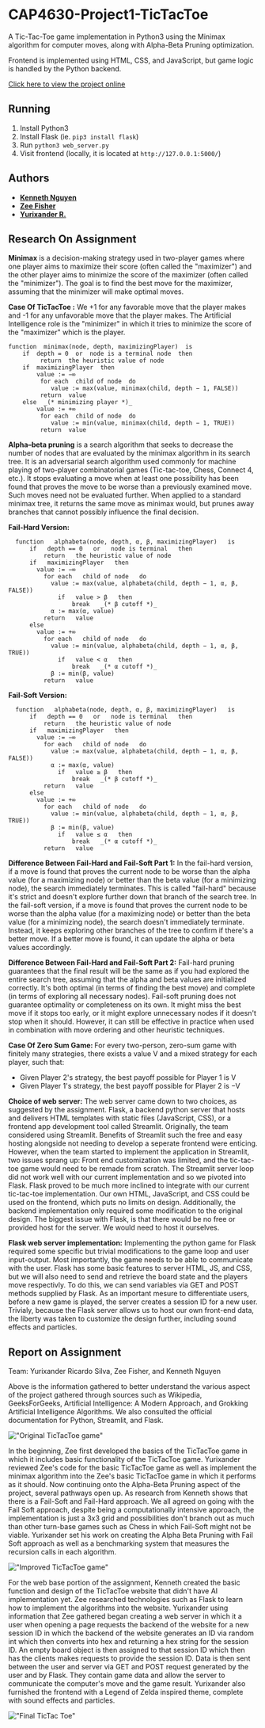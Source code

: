 # CAP4630-Project1-TicTacToe

A Tic-Tac-Toe game implementation in Python3 using the Minimax algorithm for computer moves, along with Alpha-Beta Pruning optimization.

Frontend is implemented using HTML, CSS, and JavaScript, but game logic is handled by the Python backend.

[Click here to view the project online](http://76.110.177.175)

## Running

1. Install Python3
2. Install Flask (ie. `pip3 install flask`)
3. Run `python3 web_server.py`
4. Visit frontend (locally, it is located at `http://127.0.0.1:5000/`)

## Authors

* **[Kenneth Nguyen](https://github.com/KennNguyen/)**
* **[Zee Fisher](https://github.com/zmfisher01)**
* **[Yurixander R.](https://github.com/yurixander)**

## Research On Assignment

$\textbf{Minimax}$ is a decision-making strategy used in two-player games where one player aims to maximize their score (often called the "maximizer") and the other player aims to minimize the score of the maximizer (often called the "minimizer"). The goal is to find the best move for the maximizer, assuming that the minimizer will make optimal moves.

$\textbf{Case Of TicTacToe :}$ We +1 for any favorable move that the player makes and -1 for any unfavorable move that the player makes. The Artificial Intelligence role is the "minimizer" in which it tries to minimize the score of the "maximizer" which is the player.

```
function  minimax(node, depth, maximizingPlayer)  is
    if  depth = 0  or  node is a terminal node  then 
         return  the heuristic value of node
    if  maximizingPlayer  then 
        value := −∞
         for each  child of node  do 
            value := max(value, minimax(child, depth − 1, FALSE))
         return  value
    else  _(* minimizing player *)_
        value := +∞
         for each  child of node  do 
            value := min(value, minimax(child, depth − 1, TRUE))
         return  value
```

$\textbf{Alpha–beta pruning}$ is a search algorithm that seeks to decrease the number of nodes that are evaluated by the minimax algorithm in its search tree. It is an adversarial search algorithm used commonly for machine playing of two-player combinatorial games (Tic-tac-toe, Chess, Connect 4, etc.). It stops evaluating a move when at least one possibility has been found that proves the move to be worse than a previously examined move. Such moves need not be evaluated further. When applied to a standard minimax tree, it returns the same move as minimax would, but prunes away branches that cannot possibly influence the final decision.

$\textbf{Fail-Hard Version:}$

```
  function   alphabeta(node, depth, α, β, maximizingPlayer)   is  
      if   depth == 0   or   node is terminal   then  
          return   the heuristic value of node
      if   maximizingPlayer   then  
        value := −∞
          for each   child of node   do  
            value := max(value, alphabeta(child, depth − 1, α, β, FALSE))
              if   value > β   then  
                  break   _(* β cutoff *)_
            α := max(α, value)
          return   value
      else  
        value := +∞
          for each   child of node   do  
            value := min(value, alphabeta(child, depth − 1, α, β, TRUE))
              if   value < α   then  
                  break   _(* α cutoff *)_
            β := min(β, value)
          return   value
```

$\textbf{Fail-Soft Version: }$

```
  function   alphabeta(node, depth, α, β, maximizingPlayer)   is  
      if   depth == 0   or   node is terminal   then  
          return   the heuristic value of node
      if   maximizingPlayer   then  
        value := −∞
          for each   child of node   do  
            value := max(value, alphabeta(child, depth − 1, α, β, FALSE))
            α := max(α, value)
              if   value ≥ β   then  
                  break   _(* β cutoff *)_
          return   value
      else  
        value := +∞
          for each   child of node   do  
            value := min(value, alphabeta(child, depth − 1, α, β, TRUE))
            β := min(β, value)
              if   value ≤ α   then  
                  break   _(* α cutoff *)_
          return   value
```

$\textbf{Difference Between Fail-Hard and Fail-Soft Part 1:}$ In the fail-hard version, if a move is found that proves the current node to be worse than the alpha value (for a maximizing node) or better than the beta value (for a minimizing node), the search immediately terminates. This is called "fail-hard" because it's strict and doesn't explore further down that branch of the search tree. In the fail-soft version, if a move is found that proves the current node to be worse than the alpha value (for a maximizing node) or better than the beta value (for a minimizing node), the search doesn't immediately terminate. Instead, it keeps exploring other branches of the tree to confirm if there's a better move. If a better move is found, it can update the alpha or beta values accordingly. 

$\textbf{Difference Between Fail-Hard and Fail-Soft Part 2:}$ Fail-hard pruning guarantees that the final result will be the same as if you had explored the entire search tree, assuming that the alpha and beta values are initialized correctly. It's both optimal (in terms of finding the best move) and complete (in terms of exploring all necessary nodes). Fail-soft pruning does not guarantee optimality or completeness on its own. It might miss the best move if it stops too early, or it might explore unnecessary nodes if it doesn't stop when it should. However, it can still be effective in practice when used in combination with move ordering and other heuristic techniques.

$\textbf{Case Of Zero Sum Game: }$ For every two-person, zero-sum game with finitely many strategies, there exists a value V and a mixed strategy for each player, such that:

* Given Player 2's strategy, the best payoff possible for Player 1 is V
* Given Player 1's strategy, the best payoff possible for Player 2 is −V

$\textbf{Choice of web server:}$ The web server came down to two choices, as suggested by the assignment. Flask, a backend python server that hosts and delivers HTML templates with static files (JavaScript, CSS), or a frontend app development tool called Streamlit. Originally, the team considered using Streamlit. Benefits of Streamlit such the free and easy hosting alongside not needing to develop a seperate frontend were enticing. However, when the team started to implement the application in Streamlit, two issues sprang up: Front end customization was limited, and the tic-tac-toe game would need to be remade from scratch. The Streamlit server loop did not work well with our current implementation and so we pivoted into Flask. Flask proved to be much more inclined to integrate with our current tic-tac-toe implementation. Our own HTML, JavaScript, and CSS could be used on the frontend, which puts no limits on design. Additionally, the backend implementation only required some modification to the original design. The biggest issue with Flask, is that there would be no free or provided host for the server. We would need to host it ourselves.

$\textbf{Flask web server implementation:}$ Implementing the python game for Flask required some specific but trivial modifications to the game loop and user input-output. Most importantly, the game needs to be able to communicate with the user. Flask has some basic features to server HTML, JS, and CSS, but we will also need to send and retrieve the board state and the players move respectivly. To do this, we can send variables via GET and POST methods supplied by Flask. As an important mesure to differentiate users, before a new game is played, the server creates a session ID for a new user. Trivialy, because the Flask server allows us to host our own front-end data, the liberty was taken to customize the design further, including sound effects and particles.

## Report on Assignment

Team: Yurixander Ricardo Silva, Zee Fisher, and Kenneth Nguyen

Above is the information gathered to better understand the various aspect of the project gathered through sources such as Wikipedia, GeeksForGeeks, Artificial Intelligence: A Modern Approach, and Grokking Artificial Intelligence Algorithms. We also consulted the official documentation for Python, Streamlit, and Flask.

!["Original TicTacToe game"](https://raw.githubusercontent.com/KennNguyen/CAP4630-Project1-TicTacToe/web-extra-credit/screenshots/tic1.png)

In the beginning, Zee first developed the basics of the TicTacToe game in which it includes basic functionality of the TicTacToe game. Yurixander reviewed Zee's code for the basic TicTacToe game as well as implement the minimax algorithm into the Zee's basic TicTacToe game in which it performs as it should. Now continuing onto the Alpha-Beta Pruning aspect of the project, several pathways open up. As research from Kenneth shows that there is a Fail-Soft and Fail-Hard approach. We all agreed on going with the Fail Soft approach, despite being a computationally intensive approach, the implementation is just a 3x3 grid and possibilities don't branch out as much than other turn-base games such as Chess in which Fail-Soft might not be viable. Yurixander set his work on creating the Alpha Beta Pruning with Fail Soft approach as well as a benchmarking system that measures the recursion calls in each algorithm.

!["Improved TicTacToe game"](https://raw.githubusercontent.com/KennNguyen/CAP4630-Project1-TicTacToe/web-extra-credit/screenshots/tic2.png)

For the web base portion of the assignment, Kenneth created the basic function and design of the TicTacToe website that didn't have AI implementation yet. Zee researched technologies such as Flask to learn how to implement the algorithms into the website. Yurixander using information that Zee gathered began creating a web server in which it a user when opening a page requests the backend of the website for a new session ID in which the backend of the website generates an ID via random int which then converts into hex and returning a hex string for the session ID. An empty board object is then assigned to that session ID which then has the clients makes requests to provide the session ID. Data is then sent between the user and server via GET and POST request generated by the user and by Flask. They contain game data and allow the server to communicate the computer's move and the game result. Yurixander also furnished the frontend with a Legend of Zelda inspired theme, complete with sound effects and particles.

!["Final TicTac Toe"](https://raw.githubusercontent.com/KennNguyen/CAP4630-Project1-TicTacToe/web-extra-credit/screenshots/tic3.png)

